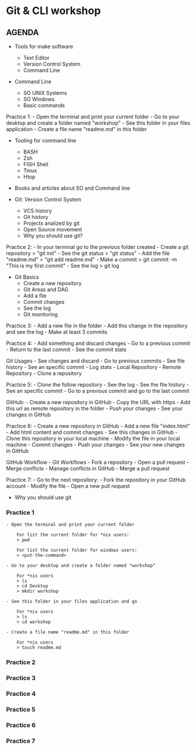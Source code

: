 # Git & CLI workshop

## AGENDA

- Tools for make software
	- Text Editor
	- Version Control System
	- Command Line

- Command Line
	- SO UNIX Systems
	- SO Windows
	- Basic commands

Practice 1:
	- Open the terminal and print your current folder
	- Go to your desktop and create a folder named "workshop"
	- See this folder in your files application
	- Create a file name "readme.md" in this folder

- Tooling for command line
	- BASH
	- Zsh
	- FISH Shell
	- Tmux
	- Htop

- Books and articles about SO and Command line

- Git: Version Control System
	- VCS history
	- Git history
	- Projects analized by git
	- Open Source movement
	- Why you should use git?

Practice 2:
	- In your terminal go to the previous folder created
	- Create a git repository
		> "git init"
	- See the git status
		> "git status"
	- Add the file "readme.md"
		> "git add readme.md"
	- Make a commit
		> git commit -m "This is my first commit"
	- See the log
		> git log

- Git Basics
	- Create a new repository
	- Git Areas and DAG
	- Add a file
	- Commit changes
	- See the log
	- Git monitoring

Practice 3:
	- Add a new file in the folder
	- Add this change in the repository and see the log
	- Make at least 3 commits

Practice 4:
	- Add something and discard changes
	- Go to a previous commit
	- Return to the last commit
	- See the commit stats

Git Usages
	- See changes and discard
	- Go to previous commits
	- See file history
	- See an specific commit
	- Log stats
	- Local Repository
	- Remote Repository
	- Clone a repository

Practice 5:
	- Clone the follow repository <add-repository>
	- See the log
	- See the file history
	- See an specific commit
	- Go to a previous commit and go to the last commit

GitHub:
	- Create a new repository in GitHub
	- Copy the URL with https
	- Add this url as remote repository in the folder
	- Push your changes
	- See your changes in GitHub

Practice 6:
	- Create a new repository in GitHub
	- Add a new file "index.html"
	- Add html content and commit changes
	- See this changes in GitHub
	- Clone this repository in your local machine
	- Modify the file in your local machine
	- Commit changes
	- Push your changes
	- See your new changes in GitHub

GitHub Workflow
	- Git Workflows
	- Fork a repository
	- Open a pull request
	- Merge conflicts
	- Manage conflicts in GitHub
	- Merge a pull request

Practice 7:
	- Go to the next repository: <add-repository>
	- Fork the repository in your GitHub account
	- Modify the file <add-file>
	- Open a new pull request

- Why you should use git

### Practice 1

	- Open the terminal and print your current folder

		For list the current folder for *nix users:
		> pwd

		For list the current folder for windows users:
		> <put-the-command>

	- Go to your desktop and create a folder named "workshop"

		For *nix users
		> ls
		> cd Desktop
		> mkdir workshop

	- See this folder in your files application and go

		For *nix users
		> ls
		> cd workshop

	- Create a file name "readme.md" in this folder

		For *nix users
		> touch readme.md

### Practice 2

### Practice 3

### Practice 4

### Practice 5

### Practice 6

### Practice 7

